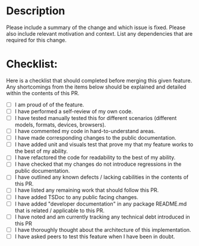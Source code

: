 # Description

Please include a summary of the change and which issue is fixed. 
Please also include relevant motivation and context. 
List any dependencies that are required for this change.


# Checklist:

Here is a checklist that should completed before merging this given feature. 
Any shortcomings from the items below should be explained and detailed within the contents of this PR.

- [ ] I am proud of of the feature.
- [ ] I have performed a self-review of my own code.
- [ ] I have tested manually tested this for different scenarios (different models, formats, devices, browsers).
- [ ] I have commented my code in hard-to-understand areas.
- [ ] I have made corresponding changes to the public documentation.
- [ ] I have added unit and visuals test that prove my that my feature works to the best of my ability.
- [ ] I have refactored the code for readability to the best of my ability.
- [ ] I have checked that my changes do not introduce regressions in the public documentation.
- [ ] I have outlined any known defects / lacking cabilities in the contents of this PR.
- [ ] I have listed any remaining work that should follow this PR.
- [ ] I have added TSDoc to any public facing changes.
- [ ] I have added "developer documentation" in any package README.md that is related / applicable to this PR.
- [ ] I have noted and am currently tracking any technical debt introduced in this PR
- [ ] I have thoroughly thought about the architecture of this implementation.
- [ ] I have asked peers to test this feature when I have been in doubt.
